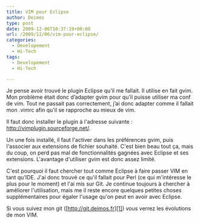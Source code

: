 ```yaml
---
title: VIM pour Eclipse
author: Deimos
type: post
date: 2009-12-06T10:37:19+00:00
url: /2009/12/06/vim-pour-eclipse/
categories:
  - Developement
  - Hi-Tech
tags:
  - Developement
  - Hi-Tech

---
```


Je pense avoir trouvé le plugin Eclipse qu’il me fallait. Il utilise en fait gvim. Mon problème était donc d’adapter gvim pour qu’il puisse utiliser ma conf de vim. Tout ne passait pas correctement, j’ai donc adapter comme il fallait mon .vimrc afin qu’il se rapproche au mieux de vim.

Il faut donc installer le plugin à l'adresse suivante : <http://vimplugin.sourceforge.net/>.

Un une fois installé, il faut l'activer dans les préférences gvim, puis l'associer aux extensions de fichier souhaité. C'est bien beau tout ça, mais du coup, on perd pas mal de fonctionnalités gagnées avec Eclipse et ses extensions. L'avantage d'utiliser gvim est donc assez limité.

C'est pourquoi il faut chercher tout comme Eclipse à faire passer VIM en tant qu'IDE. J'ai donc trouvé ce qu'il fallait pour Perl (ce qui m'intéresse le plus pour le moment) et l'ai mis sur Git. Je continue toujours à chercher à améliorer l'utilisation, mais me il reste encore quelques petites choses supplémentaires pour égaler l'usage qu'on peut en avoir avec Eclipse.

Si vous suivez mon git ([http://git.deimos.fr][1]) vous verrez les évolutions de mon VIM.

 [1]: http://www.deimos.fr/gitweb/
